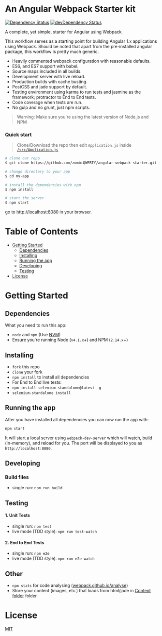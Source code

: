 # An Angular Webpack Starter kit

[![Dependency Status](https://david-dm.org/zombiQWERTY/angular-webpack-starter/status.svg)](https://david-dm.org/zombiQWERTY/angular-webpack-starter#info=dependencies) [![devDependency Status](https://david-dm.org/zombiQWERTY/angular-webpack-starter/dev-status.svg)](https://david-dm.org/zombiQWERTY/angular-webpack-starter#info=devDependencies)

A complete, yet simple, starter for Angular using Webpack.

This workflow serves as a starting point for building Angular 1.x applications using Webpack. Should be noted that apart from the pre-installed angular package, this workflow is pretty much generic.

* Heavily commented webpack configuration with reasonable defaults.
* ES6, and ES7 support with babel.
* Source maps included in all builds.
* Development server with live reload.
* Production builds with cache busting.
* PostCSS and jade support by default.
* Testing environment using karma to run tests and jasmine as the framework; protractor to End to End tests.
* Code coverage when tests are run.
* No gulp and no grunt, just npm scripts.

>Warning: Make sure you're using the latest version of Node.js and NPM

### Quick start

> Clone/Download the repo then edit `Application.js` inside [`/src/Application.js`](/src/Application.js)

```bash
# clone our repo
$ git clone https://github.com/zombiQWERTY/angular-webpack-starter.git my-app

# change directory to your app
$ cd my-app

# install the dependencies with npm
$ npm install

# start the server
$ npm start
```

go to [http://localhost:8080](http://localhost:8080) in your browser.

# Table of Contents

* [Getting Started](#getting-started)
    * [Dependencies](#dependencies)
    * [Installing](#installing)
    * [Running the app](#running-the-app)
    * [Developing](#developing)
    * [Testing](#testing)
* [License](#license)

# Getting Started

## Dependencies

What you need to run this app:
* `node` and `npm` (Use [NVM](https://github.com/creationix/nvm))
* Ensure you're running Node (`v4.1.x`+) and NPM (`2.14.x`+)

## Installing

* `fork` this repo
* `clone` your fork
* `npm install` to install all dependencies
* For End to End live tests:
* `npm install selenium-standalone@latest -g`
* `selenium-standalone install`

## Running the app

After you have installed all dependencies you can now run the app with:
```bash
npm start
```

It will start a local server using `webpack-dev-server` which will watch, build (in-memory), and reload for you. The port will be displayed to you as `http://localhost:8080`.

## Developing

### Build files

* single run: `npm run build`

## Testing

#### 1. Unit Tests

* single run: `npm test`
* live mode (TDD style): `npm run test-watch`


#### 2. End to End Tests

* single run: `npm e2e`
* live mode (TDD style): `npm run e2e-watch`

## Other

* `npm stats` for code analysing ([webpack.github.io/analyse](https://webpack.github.io/analyse/))
* Store your content (images, etc.) that loads from html/jade in [Content folder](./src/content/) folder

# License

[MIT](/LICENSE)
